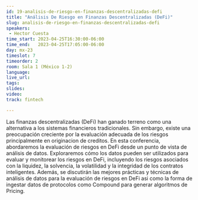 ```yaml
---
id: 19-analisis-de-riesgo-en-finanzas-descentralizadas-defi
title: "Análisis De Riesgo en Finanzas Descentralizadas (DeFi)"
slug: analisis-de-riesgo-en-finanzas-descentralizadas-defi
speakers:
 - Hector Cuesta
time_start: 2023-04-25T16:30:00-06:00
time_end:   2023-04-25T17:05:00-06:00
day: mx-23
timeslot: 7
timeorder: 2
room: Sala 1 (México 1-2)
language: 
live_url: 
tags:
slides: 
video: 
track: fintech

---
```


Las finanzas descentralizadas (DeFi) han ganado terreno como una alternativa a los sistemas financieros tradicionales. Sin embargo, existe una preocupación creciente por la evaluación adecuada de los riesgos principalmente en originacion de creditos. En esta conferencia, abordaremos la evaluación de riesgos en DeFi desde un punto de vista de análisis de datos. Exploraremos cómo los datos pueden ser utilizados para evaluar y monitorear los riesgos en DeFi, incluyendo los riesgos asociados con la liquidez, la solvencia, la volatilidad y la integridad de los contratos inteligentes. Además, se discutirán las mejores prácticas y técnicas de análisis de datos para la evaluación de riesgos en DeFi asi como la forma de ingestar datos de protocolos como Compound para generar algoritmos de Pricing.
